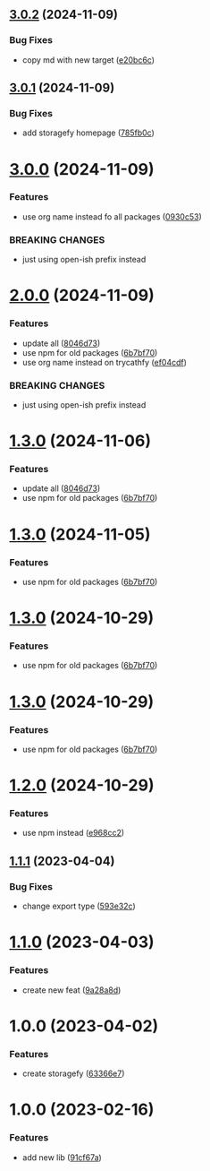 ## [3.0.2](https://github.com/open-ish/utility/compare/storagefy-v3.0.1...storagefy-v3.0.2) (2024-11-09)


### Bug Fixes

* copy md with new target ([e20bc6c](https://github.com/open-ish/utility/commit/e20bc6ca926e9896f825a3902ccfe5395193dff8))

## [3.0.1](https://github.com/open-ish/utility/compare/storagefy-v3.0.0...storagefy-v3.0.1) (2024-11-09)


### Bug Fixes

* add storagefy homepage ([785fb0c](https://github.com/open-ish/utility/commit/785fb0c74b0cc3a403e3598b3b8539c468a66066))

# [3.0.0](https://github.com/open-ish/utility/compare/storagefy-v2.0.0...storagefy-v3.0.0) (2024-11-09)


### Features

* use org name instead fo all packages ([0930c53](https://github.com/open-ish/utility/commit/0930c53611a8e505835db83d24a85936b7480862))


### BREAKING CHANGES

* just using open-ish prefix instead

# [2.0.0](https://github.com/open-ish/utility/compare/storagefy-v1.2.0...storagefy-v2.0.0) (2024-11-09)


### Features

* update all ([8046d73](https://github.com/open-ish/utility/commit/8046d739877afa001b8b827210fab86bbbcca0ff))
* use npm for old packages ([6b7bf70](https://github.com/open-ish/utility/commit/6b7bf7032cb0f495b0d02cc4e8e262cee89248ae))
* use org name instead on trycathfy ([ef04cdf](https://github.com/open-ish/utility/commit/ef04cdf60620ff5881ae49b85450238bce51ff03))


### BREAKING CHANGES

* just using open-ish prefix instead

# [1.3.0](https://github.com/open-ish/utility/compare/storagefy-v1.2.0...storagefy-v1.3.0) (2024-11-06)


### Features

* update all ([8046d73](https://github.com/open-ish/utility/commit/8046d739877afa001b8b827210fab86bbbcca0ff))
* use npm for old packages ([6b7bf70](https://github.com/open-ish/utility/commit/6b7bf7032cb0f495b0d02cc4e8e262cee89248ae))

# [1.3.0](https://github.com/open-ish/utility/compare/storagefy-v1.2.0...storagefy-v1.3.0) (2024-11-05)


### Features

* use npm for old packages ([6b7bf70](https://github.com/open-ish/utility/commit/6b7bf7032cb0f495b0d02cc4e8e262cee89248ae))

# [1.3.0](https://github.com/open-ish/utility/compare/storagefy-v1.2.0...storagefy-v1.3.0) (2024-10-29)


### Features

* use npm for old packages ([6b7bf70](https://github.com/open-ish/utility/commit/6b7bf7032cb0f495b0d02cc4e8e262cee89248ae))

# [1.3.0](https://github.com/open-ish/utility/compare/storagefy-v1.2.0...storagefy-v1.3.0) (2024-10-29)


### Features

* use npm for old packages ([6b7bf70](https://github.com/open-ish/utility/commit/6b7bf7032cb0f495b0d02cc4e8e262cee89248ae))

# [1.2.0](https://github.com/open-ish/utility/compare/storagefy-v1.1.1...storagefy-v1.2.0) (2024-10-29)


### Features

* use npm instead ([e968cc2](https://github.com/open-ish/utility/commit/e968cc267d42108dac38ce5eb73e221f282e4fdd))

## [1.1.1](https://github.com/open-ish/utility/compare/storagefy-v1.1.0...storagefy-v1.1.1) (2023-04-04)


### Bug Fixes

* change export type ([593e32c](https://github.com/open-ish/utility/commit/593e32c5eb2ea94dae2519319daf70fbc8e6f09f))

# [1.1.0](https://github.com/open-ish/utility/compare/storagefy-v1.0.0...storagefy-v1.1.0) (2023-04-03)


### Features

* create new feat ([9a28a8d](https://github.com/open-ish/utility/commit/9a28a8d47cea92ca9ba0de76dbcb9192ec9cb35c))

# 1.0.0 (2023-04-02)


### Features

* create storagefy ([63366e7](https://github.com/open-ish/utility/commit/63366e717748369212ba6f4bc17d5f122d0ef12b))

# 1.0.0 (2023-02-16)

### Features

- add new lib ([91cf67a](https://github.com/open-ish/utility/commit/91cf67ab0e510950e2ff539b2bc31ced89991ef6))
